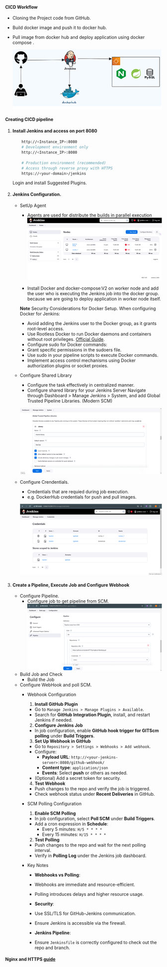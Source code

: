 #### CICD Workflow
- Cloning the Project code from GitHub.
- Build docker image and push it to docker hub.
- Pull image from docker hub and deploy application using docker compose .

    ![Login diagram](images/flow.png)
#### Creating CICD pipeline 

 1. #### Install Jenkins and access on port 8080
    ```bash 
        http://<Instance_IP>:8080
        # Development environment only
        http://<Instance_IP>:8080
        
        # Production environment (recommended)
        # Access through reverse proxy with HTTPS
        https://<your-domain>/jenkins
     ```
    Login and install Suggested Plugins.

2. #### Jenkins Configuration.
    - SetUp Agent
        - Agents are used for distribute the builds in parallel execution
        ![Agent](images/agent.png)

        - Install Docker and docker-compose:V2 on worker node and add the user who is executing the Jenkins job into the docker group. because we are going to deploy application in worker node itself.

        **Note**    Security Considerations for Docker Setup. When configuring Docker for Jenkins:

        - Avoid adding the Jenkins user to the Docker group, as it grants root-level access.
        - Use Rootless Docker to run Docker daemons and containers without root privileges. [Official Guide](https://docs.docker.com/engine/security/rootless/).
        - Configure sudo for Docker commands:
        - Grant specific permissions in the sudoers file.
        - Use sudo in your pipeline scripts to execute Docker commands.
        - Implement access control mechanisms using Docker authorization plugins or socket proxies.

        

    - Configure Shared Library
        - Configure the task effectively in centralized manner.
        -  Configure shared library for your Jenkins Server Navigate through Dashboard > Manage Jenkins > System, and add Global Trusted Pipeline Libraries. (Modern SCM)

        ![Shared-library](images/shared_library.png)


    - Configure Crendentials.
        - Credentials that are requied during job execution. 
        - e.g. DockerHub credentials for push and pull images.
        
        ![Shared-library](images/credentials.png)

3. #### Create a Pipeline, Execute Job and Configure Webhook
 
    - Configure Pipeline.
        - Configure job to get pipeline from SCM.
        ![pipeline](images/pipeline.png)
    - Build Job and Check
        - Build the Job
    - Configure WebHook and poll SCM.
        - Webhook Configuration       

            1. **Install GitHub Plugin**
            - Go to `Manage Jenkins > Manage Plugins > Available`.
            - Search for **GitHub Integration Plugin**, install, and restart Jenkins if needed.

            2. **Configure Jenkins Job**
            - In job configuration, enable **GitHub hook trigger for GITScm polling** under **Build Triggers**.

            3. **Set Up Webhook in GitHub**
            - Go to `Repository > Settings > Webhooks > Add webhook`.
            - Configure:
                - **Payload URL**: `http://<your-jenkins-server>:8080/github-webhook/`
                - **Content type**: `application/json`
                - **Events**: Select **push** or others as needed.
            - (Optional) Add a secret token for security.

            4. **Test Webhook**
            - Push changes to the repo and verify the job is triggered.
            - Check webhook status under **Recent Deliveries** in GitHub.

        - SCM Polling Configuration 

            1. **Enable SCM Polling**
            - In job configuration, select **Poll SCM** under **Build Triggers**.
            - Add a cron expression in **Schedule**:
                - Every 5 minutes: `H/5 * * * *`
                - Every 15 minutes: `H/15 * * * *`

            2. **Test Polling**
            - Push changes to the repo and wait for the next polling interval.
            - Verify in **Polling Log** under the Jenkins job dashboard.


        - Key Notes

            - **Webhooks vs Polling**:
            - Webhooks are immediate and resource-efficient.
            - Polling introduces delays and higher resource usage.

            - **Security**:
            - Use SSL/TLS for GitHub-Jenkins communication.
            - Ensure Jenkins is accessible via the firewall.

            - **Jenkins Pipeline**:
            - Ensure `Jenkinsfile` is correctly configured to check out the repo and branch.












#### Nginx and HTTPS [guide](nginx.md)
